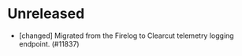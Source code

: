 # Unreleased
- [changed] Migrated from the Firelog to Clearcut telemetry logging endpoint. (#11837)
